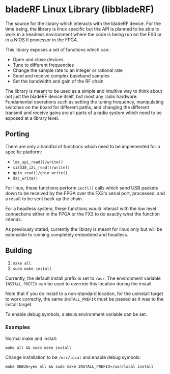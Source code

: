 # bladeRF Linux Library (libbladeRF) #
The source for the library which interacts with the bladeRF device.  For the time being, the library is linux specific but the API is planned to be able to work in a headless environment where the code is being run on the FX3 or in a NIOS II processor in the FPGA.

This library exposes a set of functions which can:

- Open and close devices
- Tune to different frequencies
- Change the sample rate to an integer or rational rate
- Send and receive complex baseband samples
- Set the bandwidth and gain of the RF chain

The library is meant to be used as a simple and intuitive way to think about not just the bladeRF device itself, but most any radio hardware.  Fundamental operations such as setting the tuning frequency, manipulating switches on the board for different paths, and changing the different transmit and receive gains are all parts of a radio system which need to be exposed at a library level.

## Porting ##
There are only a handful of functions which need to be implemented for a specific platform:

- `lms_spi_read()/write()`
- `si5338_i2c_read()/write()`
- `gpio_read()/gpio_write()`
- `dac_write()`

For linux, these functions perform `ioctl()` calls which send USB packets down to be received by the FPGA over the FX3's serial port, processed, and a result to be sent back up the chain.

For a headless system, these functions would interact with the low level connections either in the FPGA or the FX3 to do exactly what the function intends.

As previously stated, currently the library is meant for linux only but will be extensible to running completely embedded and headless.

## Building ##
1. `make all`
1. `sudo make install`

Currently, the default install prefix is set to `/usr`.  The environment variable `INSTALL_PREFIX` can be used to override this location during the install.

Note that if you do install to a non-standard location, for the uninstall target to work correctly, the same `INSTALL_PREFIX` must be passed as it was to the install target.

To enable debug symbols, a `DEBUG` environment variable can be set.

### Examples ###
Normal make and install:

```
make all && sudo make install
```

Change installation to be `/usr/local` and enable debug symbols:

```
make DEBUG=yes all && sudo make INSTALL_PREFIX=/usr/local install
```


